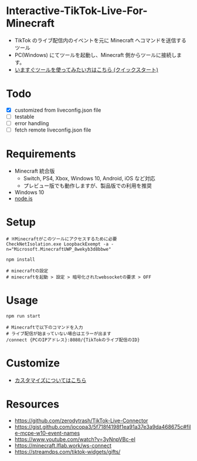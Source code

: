 # Interactive-TikTok-Live-For-Minecraft

- TikTok のライブ配信内のイベントを元に Minecraft へコマンドを送信するツール
- PC(Windows) にてツールを起動し、Minecraft 側からツールに接続します。
- [いますぐツールを使ってみたい方はこちら (クイックスタート)](QuickStart.md)

# Todo

- [x] customized from liveconfig.json file
- [ ] testable
- [ ] error handling
- [ ] fetch remote liveconfig.json file

# Requirements

- Minecraft 統合版
  - Switch, PS4, Xbox, Windows 10, Android, iOS など対応
  - プレビュー版でも動作しますが、製品版での利用を推奨
- Windows 10
- [node.js](https://nodejs.org/ja/download)

# Setup

```shell
# ※Minecraftがこのツールにアクセスするために必要
CheckNetIsolation.exe LoopbackExempt -a -n="Microsoft.MinecraftUWP_8wekyb3d8bbwe"

npm install
```

```shell
# minecraftの設定
# minecraftを起動 > 設定 > 暗号化されたwebsocketの要求 > OFF
```

# Usage

```shell
npm run start
```

```
# Minecraftで以下のコマンドを入力
# ライブ配信が始まっていない場合はエラーが出ます
/connect {PCのIPアドレス}:8080/{TikTokのライブ配信のID}
```

# Customize

- [カスタマイズについてはこちら](Customize.md)

# Resources

- https://github.com/zerodytrash/TikTok-Live-Connector
- https://gist.github.com/jocopa3/5f718f4198f1ea91a37e3a9da468675c#file-mcpe-w10-event-names
- https://www.youtube.com/watch?v=3yNnpVBc-eI
- https://minecraft.lflab.work/ws-connect
- https://streamdps.com/tiktok-widgets/gifts/
